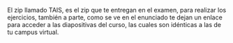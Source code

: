 El zip llamado TAIS, es el zip que te entregan en el examen, para realizar los ejercicios, también a parte, como se ve en el enunciado te dejan un enlace para acceder
a las diapositivas del curso, las cuales son idénticas a las de tu campus virtual.
